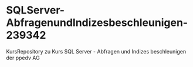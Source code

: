 # SQLServer-AbfragenundIndizesbeschleunigen-239342
KursRepository zu Kurs SQL Server - Abfragen und Indizes beschleunigen der ppedv AG
